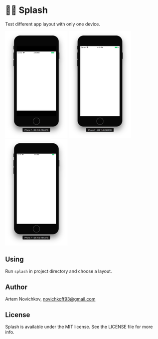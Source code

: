 # 🏊🏻 Splash

Test different app layout with only one device.

<img src=".github/example_iphone4.png" width="200" />
<img src=".github/example_iphone5s.png" width="200" />
<img src=".github/example_default.png" width="200" />

## Using

Run `splash` in project directory and choose a layout.

## Author

Artem Novichkov, novichkoff93@gmail.com

## License

Splash is available under the MIT license. See the LICENSE file for more info.